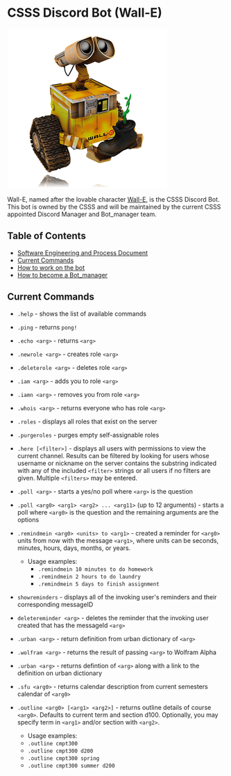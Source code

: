 # CSSS Discord Bot (Wall-E)  

![The One and Only, Lovable Wall-E](wall_e_pic.jpg)

Wall-E, named after the lovable character [Wall-E](https://en.wikipedia.org/wiki/WALL-E), is the CSSS Discord Bot. This bot is owned by the CSSS and will be maintained by the current CSSS appointed Discord Manager and Bot_manager team.


## Table of Contents
- [Software Engineering and Process Document](documentation/Software%20Engineering%20and%20Process%20Document)
- [Current Commands](#current-commands)  
- [How to work on the bot](documentation/Working_on_the_Bot.md)  
- [How to become a Bot_manager](documentation/Being_a_Bot_manager.md)

## Current Commands

* `.help` - shows the list of available commands
* `.ping` - returns `pong!`
* `.echo <arg>` - returns `<arg>`
* `.newrole <arg>` - creates role `<arg>`
* `.deleterole <arg>` - deletes role `<arg>`
* `.iam <arg>` - adds you to role `<arg>`
* `.iamn <arg>` - removes you from role `<arg>`
* `.whois <arg>` - returns everyone who has role `<arg>`
* `.roles` - displays all roles that exist on the server
* `.purgeroles` - purges empty self-assignable roles
* `.here [<filter>]` - displays all users with permissions to view the current channel. Results can be filtered by looking for users whose username or nickname on the server contains the substring indicated with any of the included `<filter>` strings or all users if no filters are given. Multiple `<filters>` may be entered.
* `.poll <arg>` - starts a yes/no poll where `<arg>` is the question
* `.poll <arg0> <arg1> <arg2> ... <arg11>` (up to 12 arguments) - starts a poll where `<arg0>` is the question and the remaining arguments are the options
* `.remindmein <arg0> <units> to <arg1>` - created a reminder for `<arg0>` units from now with the message `<arg1>`, where units can be seconds, minutes, hours, days, months, or years.
   * Usage examples:
      * `.remindmein 10 minutes to do homework`
      * `.remindmein 2 hours to do laundry`
      * `.remindmein 5 days to finish assignment`
      
* `showreminders` - displays all of the invoking user's reminders and their corresponding messageID
* `deletereminder <arg>` - deletes the reminder that the invoking user created that has the messageId `<arg>`
* `.urban <arg>` - return definition from urban dictionary of `<arg>`
* `.wolfram <arg>` - returns the result of passing `<arg>` to Wolfram Alpha
* `.urban <arg>` - returns defintion of `<arg>` along with a link to the definition on urban dictionary
* `.sfu <arg0>` - returns calendar description from current semesters calendar of `<arg0>`
* `.outline <arg0> [<arg1> <arg2>]` - returns outline details of course `<arg0>`. Defaults to current term and section d100. Optionally, you may specify term in `<arg1>` and/or section with `<arg2>`. 
    * Usage examples:
    * `.outline cmpt300`
    * `.outline cmpt300 d200`
    * `.outline cmpt300 spring`
    * `.outline cmpt300 summer d200`
